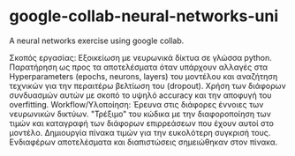 # google-collab-neural-networks-uni
A neural networks exercise using google collab.

Σκοπός εργασίας: Εξοικείωση με νευρωνικά δίκτυα σε γλώσσα python. Παρατήρηση ως προς τα αποτελέσματα όταν υπάρχουν αλλαγές στα Hyperparameters (epochs, neurons, layers) του μοντέλου και αναζήτηση τεχνικών για την περαιτέρω βελτίωση του (dropout). Χρήση των διάφορων συνδυασμών αυτών με σκοπό το υψηλό accuracy και την αποφυγή του overfitting.
Workflow/Υλοποίηση: Έρευνα στις διάφορες έννοιες των νευρωνικών δικτύων. "Τρέξιμο" του κώδικα με την διαφοροποίηση των τιμών και καταγραφή των διάφορων επιρρεάσεων που έχουν αυτοί στο μοντέλο. Δημιουργία πίνακα τιμών για την ευκολότερη συγκρισή τους. Ενδιαφέρων αποτελέσματα και διαπιστώσεις σημειώθηκαν στον πίνακα.
